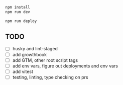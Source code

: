 ```txt
npm install
npm run dev
```

```txt
npm run deploy
```

## TODO

- [ ] husky and lint-staged
- [ ] add growthbook
- [ ] add GTM, other root script tags
- [ ] add env vars, figure out deployments and env vars
- [ ] add vitest
- [ ] testing, linting, type checking on prs
